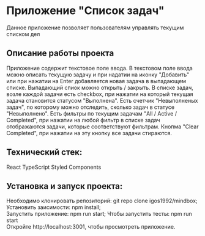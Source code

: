 # Приложение "Список задач"

Данное приложение позволяет пользователям управлять текущим списком дел

## Описание работы проекта

Приложение содержит текстовое поле ввода. В текстовом поле ввода можно описать текущую задачу и при надатии на иконку "Добавить" или при нажатии на Enter добавляется новая задача в выпадающем списке. Выпадающий спиок можно открыть / закрыть.
В списке задач, возле каждой задачи есть checkbox, при нажатии на который текущая задача становится статусом "Выполнена".
Есть счетчик "Невыполненых задач", по которому можно отследить, сколько задач в статусе "Невыполнено".
Есть фильтры по текущим задачам "All / Active / Completed", при нажатии на любой фильтр в списке задач отображаются задачи, которые соответствуют фильтрам.
Кнопма "Clear Completed", при нажатии на эту кнопку все задачи стираются.

## Технический стек:

React
TypeScript
Styled Components



## Установка и запуск проекта:

Необходимо клонировать репозиторий: git repo clone igos1992/mindbox;  
Установить заисимости: npm install;  
Запустить приложение: npm run start;
Чтобы запустить тесты: npm run start  
Откройте http://localhost:3001, чтобы просмотреть приложение.
